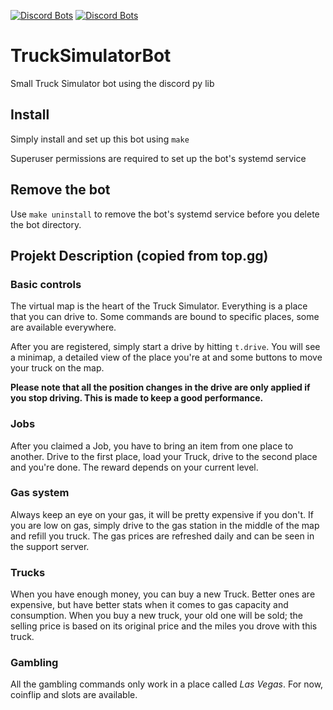 [![Discord Bots](https://top.gg/api/widget/status/831052837353816066.svg)](https://top.gg/bot/831052837353816066)
[![Discord Bots](https://top.gg/api/widget/servers/831052837353816066.svg)](https://top.gg/bot/831052837353816066)

# TruckSimulatorBot
Small Truck Simulator bot using the discord py lib

## Install
Simply install and set up this bot using `make`

Superuser permissions are required to set up the bot's systemd service

## Remove the bot
Use `make uninstall` to remove the bot's systemd service before you delete the bot directory.

## Projekt Description (copied from top.gg)

### Basic controls
The virtual map is the heart of the Truck Simulator. Everything is a place that you can drive to. Some commands are bound to specific places, some are available everywhere.

After you are registered, simply start a drive by hitting `t.drive`. You will see a minimap, a detailed view of the place you're at and some buttons to move your truck on the map.

**Please note that all the position changes in the drive are only applied if you stop driving. This is made to keep a good performance.**

### Jobs
After you claimed a Job, you have to bring an item from one place to another.
Drive to the first place, load your Truck, drive to the second place and you're done. The reward depends on your current level.

### Gas system
Always keep an eye on your gas, it will be pretty expensive if you don't. If you are low on gas, simply drive to the gas station in the middle of the map and refill you truck.
The gas prices are refreshed daily and can be seen in the support server.

### Trucks
When you have enough money, you can buy a new Truck. Better ones are expensive, but have better stats when it comes to gas capacity and consumption.
When you buy a new truck, your old one will be sold; the selling price is based on its original price and the miles you drove with this truck.

### Gambling
All the gambling commands only work in a place called _Las Vegas_.
For now, coinflip and slots are available.

